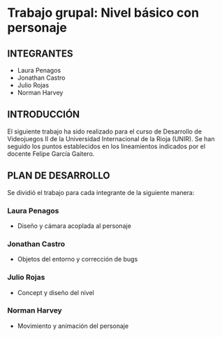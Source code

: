 # Trabajo grupal: Nivel básico con personaje

## INTEGRANTES

- Laura Penagos
- Jonathan Castro
- Julio Rojas
- Norman Harvey

## INTRODUCCIÓN

El siguiente trabajo ha sido realizado para el curso de Desarrollo de Videojuegos II de la Universidad Internacional de la Rioja (UNIR). Se han seguido los puntos establecidos en los lineamientos indicados por el docente Felipe García Gaitero.

## PLAN DE DESARROLLO

Se dividió el trabajo para cada integrante de la siguiente manera:

### Laura Penagos
- Diseño y cámara acoplada al personaje

### Jonathan Castro
- Objetos del entorno y corrección de bugs

### Julio Rojas
- Concept y diseño del nivel

### Norman Harvey
- Movimiento y animación del personaje

